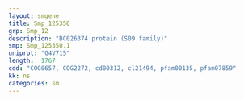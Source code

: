 ```yaml
---
layout: smgene
title: Smp_125350
grp: Smp_12
description: "BC026374 protein (S09 family)"
smp: Smp_125350.1
uniprot: "G4V715"
length:  1767
cdd: "COG0657, COG2272, cd00312, cl21494, pfam00135, pfam07859"
kk: ns
categories: sm
---
```

